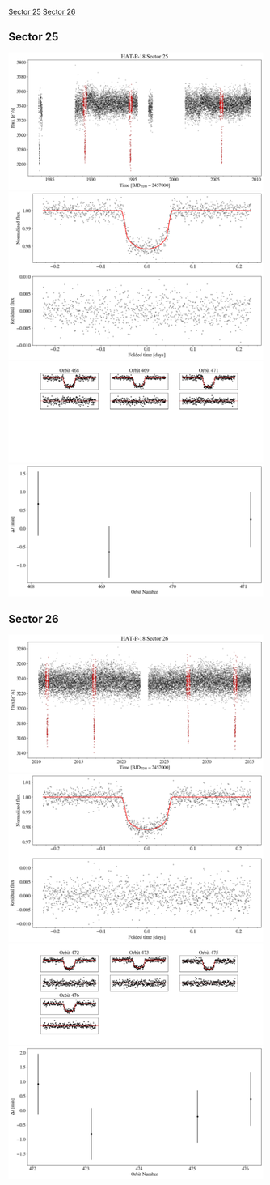 [Sector 25](#sector25)
[Sector 26](#sector26)

<a name = "sector25"></a>
## Sector 25
![alt text](/tt/HAT-P-18_Sector_25/HAT-P-18_Sector_25_a_TimeSeries.png)
![alt text](/tt/HAT-P-18_Sector_25/HAT-P-18_Sector_25_b_FoldedLightCurve.png)
![alt text](/tt/HAT-P-18_Sector_25/HAT-P-18_Sector_25_b_IndividualTransitsWithFit.png)
![alt text](/tt/HAT-P-18_Sector_25/HAT-P-18_Sector_25_c_TimingResiduals.png)

<a name = "sector26"></a>
## Sector 26
![alt text](/tt/HAT-P-18_Sector_26/HAT-P-18_Sector_26_a_TimeSeries.png)
![alt text](/tt/HAT-P-18_Sector_26/HAT-P-18_Sector_26_b_FoldedLightCurve.png)
![alt text](/tt/HAT-P-18_Sector_26/HAT-P-18_Sector_26_b_IndividualTransitsWithFit.png)
![alt text](/tt/HAT-P-18_Sector_26/HAT-P-18_Sector_26_c_TimingResiduals.png)

